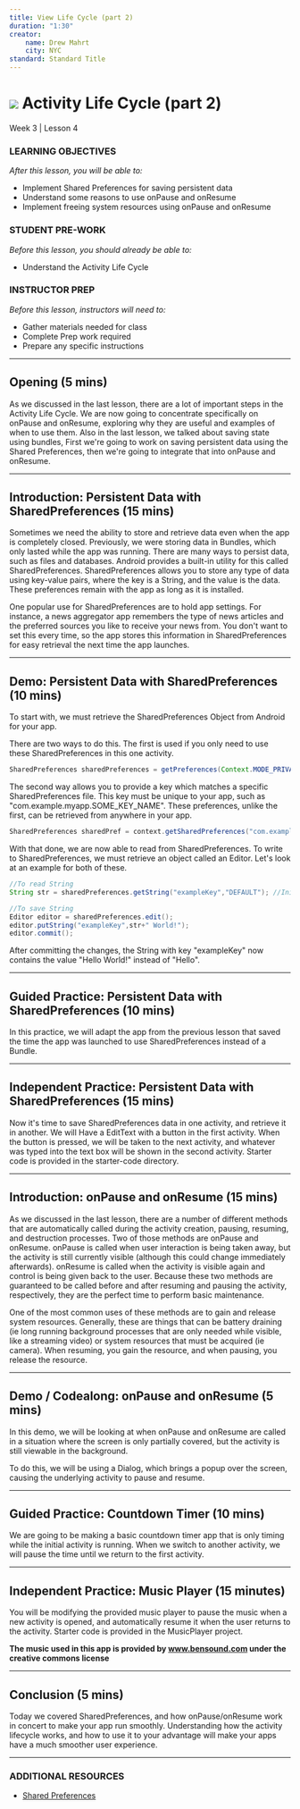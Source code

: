 ```yaml
---
title: View Life Cycle (part 2)
duration: "1:30"
creator:
    name: Drew Mahrt
    city: NYC
standard: Standard Title
---
```


# ![](https://ga-dash.s3.amazonaws.com/production/assets/logo-9f88ae6c9c3871690e33280fcf557f33.png) Activity Life Cycle (part 2)
Week 3 | Lesson 4

### LEARNING OBJECTIVES
*After this lesson, you will be able to:*
- Implement Shared Preferences for saving persistent data
- Understand some reasons to use onPause and onResume
- Implement freeing system resources using onPause and onResume

### STUDENT PRE-WORK
*Before this lesson, you should already be able to:*
- Understand the Activity Life Cycle

### INSTRUCTOR PREP
*Before this lesson, instructors will need to:*
- Gather materials needed for class
- Complete Prep work required
- Prepare any specific instructions

---
<a name="opening"></a>
## Opening (5 mins)

As we discussed in the last lesson, there are a lot of important steps in the Activity Life Cycle. We are now going to concentrate specifically on onPause and onResume, exploring why they are useful and examples of when to use them. Also in the last lesson, we talked about saving state using bundles, First we're going to work on saving persistent data using the Shared Preferences, then we're going to integrate that into onPause and onResume.


***

<a name="introduction"></a>
## Introduction: Persistent Data with SharedPreferences (15 mins)

Sometimes we need the ability to store and retrieve data even when the app is completely closed. Previously, we were storing data in Bundles, which only lasted while the app was running. There are many ways to persist data, such as files and databases. Android provides a built-in utility for this called SharedPreferences. SharedPreferences allows you to store any type of data using key-value pairs, where the key is a String, and the value is the data. These preferences remain with the app as long as it is installed.


One popular use for SharedPreferences are to hold app settings. For instance, a news aggregator app remembers the type of news articles and the preferred sources you like to receive your news from. You don't want to set this every time, so the app stores this information in SharedPreferences for easy retrieval the next time the app launches.

***

<a name="demo"></a>
## Demo: Persistent Data with SharedPreferences (10 mins)


To start with, we must retrieve the SharedPreferences Object from Android for your app.

There are two ways to do this. The first is used if you only need to use these SharedPreferences in this one activity.

```java
SharedPreferences sharedPreferences = getPreferences(Context.MODE_PRIVATE);
```

The second way allows you to provide a key which matches a specific SharedPreferences file. This key must be unique to your app, such as "com.example.myapp.SOME_KEY_NAME". These preferences, unlike the first, can be retrieved from anywhere in your app.

```java
SharedPreferences sharedPref = context.getSharedPreferences("com.example.myapp.SOME_KEY_NAME",Context.MODE_PRIVATE);
```

With that done, we are now able to read from SharedPreferences. To write to SharedPreferences, we must retrieve an object called an Editor. Let's look at an example for both of these.

```java
//To read String
String str = sharedPreferences.getString("exampleKey","DEFAULT"); //Initial value of the String is "Hello"

//To save String
Editor editor = sharedPreferences.edit();
editor.putString("exampleKey",str+" World!");
editor.commit();
```
After committing the changes, the String with key "exampleKey" now contains the value "Hello World!" instead of "Hello".


***

<a name="guided-practice"></a>
## Guided Practice: Persistent Data with SharedPreferences (10 mins)

In this practice, we will adapt the app from the previous lesson that saved the time the app was launched to use SharedPreferences instead of a Bundle.


***

<a name="independent-practice"></a>
## Independent Practice: Persistent Data with SharedPreferences (15 mins)

Now it's time to save SharedPreferences data in one activity, and retrieve it in another. We will Have a EditText with a button in the first activity. When the button is pressed, we will be taken to the next activity, and whatever was typed into the text box will be shown in the second activity. Starter code is provided in the starter-code directory.


***

<a name="introduction"></a>
## Introduction: onPause and onResume (15 mins)

As we discussed in the last lesson, there are a number of different methods that are automatically called during the activity creation, pausing, resuming, and destruction processes. Two of those methods are onPause and onResume. onPause is called when user interaction is being taken away, but the activity is still currently visible (although this could change immediately afterwards). onResume is called when the activity is visible again and control is being given back to the user. Because these two methods are guaranteed to be called before and after resuming and pausing the activity, respectively, they are the perfect time to perform basic maintenance.

One of the most common uses of these methods are to gain and release system resources. Generally, these are things that can be battery draining (ie long running background processes that are only needed while visible, like a streaming video) or system resources that must be acquired (ie camera). When resuming, you gain the resource, and when pausing, you release the resource.


***

<a name="demo"></a>
## Demo / Codealong: onPause and onResume (5 mins)

In this demo, we will be looking at when onPause and onResume are called in a situation where the screen is only partially covered, but the activity is still viewable in the background.

To do this, we will be using a Dialog, which brings a popup over the screen, causing the underlying activity to pause and resume.


***

<a name="guided-practice"></a>
## Guided Practice: Countdown Timer (10 mins)

We are going to be making a basic countdown timer app that is only timing while the initial activity is running. When we switch to another activity, we will pause the time until we return to the first activity.


***

<a name="ind-practice"></a>
## Independent Practice: Music Player (15 minutes)


You will be modifying the provided music player to pause the music when a new activity is opened, and automatically resume it when the user returns to the activity. Starter code is provided in the MusicPlayer project.

**The music used in this app is provided by www.bensound.com under the creative commons license**


***

<a name="conclusion"></a>
## Conclusion (5 mins)

Today we covered SharedPreferences, and how onPause/onResume work in concert to make your app run smoothly. Understanding how the activity lifecycle works, and how to use it to your advantage will make your apps have a much smoother user experience.

***

### ADDITIONAL RESOURCES
- [Shared Preferences](http://developer.android.com/reference/android/content/SharedPreferences.html)
